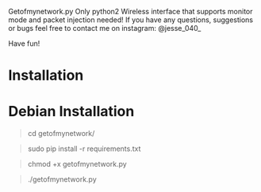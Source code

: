 Getofmynetwork.py
Only python2 
Wireless interface that supports monitor mode and packet injection needed!
If you have any questions, suggestions or bugs feel free to contact me on instagram: @jesse_040_

Have fun! 


# Installation

# Debian Installation

> cd getofmynetwork/

> sudo pip install -r requirements.txt

> chmod +x getofmynetwork.py

> ./getofmynetwork.py
